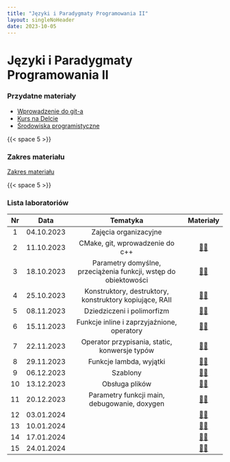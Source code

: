 ```yaml
---
title: "Języki i Paradygmaty Programowania II"
layout: singleNoHeader
date: 2023-10-05
---
```


# Języki i Paradygmaty Programowania II

### Przydatne materiały

* [Wprowadzenie do git-a](/page/materials/git)
* [Kurs na Delcie](https://delta.pk.edu.pl/course/view.php?id=4503)
* [Środowiska programistyczne](/page/materials/jipp-ii-2023/resources)

{{< space 5 >}}

### Zakres materiału

[Zakres materiału](/page/materials/jipp-ii-2023/zakres/)

{{< space 5 >}}

### Lista laboratoriów

|  Nr   |    Data    |            Tematyka             |               Materiały               |
| :---: | :--------: | :-----------------------------: | :-----------------------------------: |
|   1   | 04.10.2023 |      Zajęcia organizacyjne      |                                       |
|   2   | 11.10.2023 | CMake, git, wprowadzenie do c++ | [📄🔗](/page/materials/jipp-ii-2023/z2) |
|   3   | 18.10.2023 | Parametry domyślne, przeciążenia funkcji, wstęp do obiektowości | [📄🔗](/page/materials/jipp-ii-2023/z3) |
|   4   | 25.10.2023 | Konstruktory, destruktory, konstruktory kopiujące, RAII | [📄🔗](/page/materials/jipp-ii-2023/z4) |
|   5   | 08.11.2023 | Dziedziczeni i polimorfizm | [📄🔗](/page/materials/jipp-ii-2023/z5) |
|   6   | 15.11.2023 | Funkcje inline i zaprzyjaźnione, operatory | [📄🔗](/page/materials/jipp-ii-2023/z6) |
|   7   | 22.11.2023 | Operator przypisania, static, konwersje typów | [📄🔗](/page/materials/jipp-ii-2023/z7) |
|   8   | 29.11.2023 | Funkcje lambda, wyjątki | [📄🔗](/page/materials/jipp-ii-2023/z8) |
|   9   | 06.12.2023 | Szablony | [📄🔗](/page/materials/jipp-ii-2023/z9) |
|   10  | 13.12.2023 | Obsługa plików | [📄🔗](/page/materials/jipp-ii-2023/z10) |
|   11  | 20.12.2023 | Parametry funkcji main, debugowanie, doxygen | [📄🔗](/page/materials/jipp-ii-2023/z11) |
|   12  | 03.01.2024 |  | [📄🔗](#) |
|   13  | 10.01.2024 |  | [📄🔗](#) |
|   14  | 17.01.2024 |  | [📄🔗](#) |
|   15  | 24.01.2024 |  | [📄🔗](#) |

